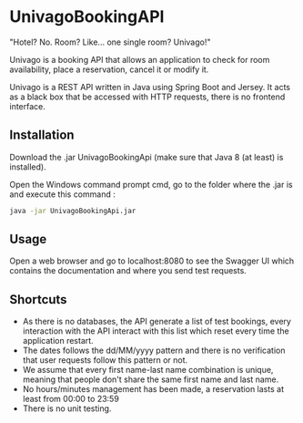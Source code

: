 # UnivagoBookingAPI

"Hotel? No. Room? Like... one single room? Univago!"

Univago is a booking API that allows an application to check for room availability, place a reservation, cancel it or modify it.

Univago is a REST API written in Java using Spring Boot and Jersey. It acts as a black box that be accessed with HTTP requests, there is no frontend interface.

## Installation

Download the .jar UnivagoBookingApi (make sure that Java 8 (at least) is installed).

Open the Windows command prompt cmd, go to the folder where the .jar is and execute this command :
```bash
java -jar UnivagoBookingApi.jar
```

## Usage

Open a web browser and go to localhost:8080 to see the Swagger UI which contains the documentation and where you send test requests.

## Shortcuts

* As there is no databases, the API generate a list of test bookings, every interaction with the API interact with this list which reset every time the application restart.
* The dates follows the dd/MM/yyyy pattern and there is no verification that user requests follow this pattern or not.
* We assume that every first name-last name combination is unique, meaning that people don't share the same first name and last name.
* No hours/minutes management has been made, a reservation lasts at least from 00:00 to 23:59 
* There is no unit testing.
